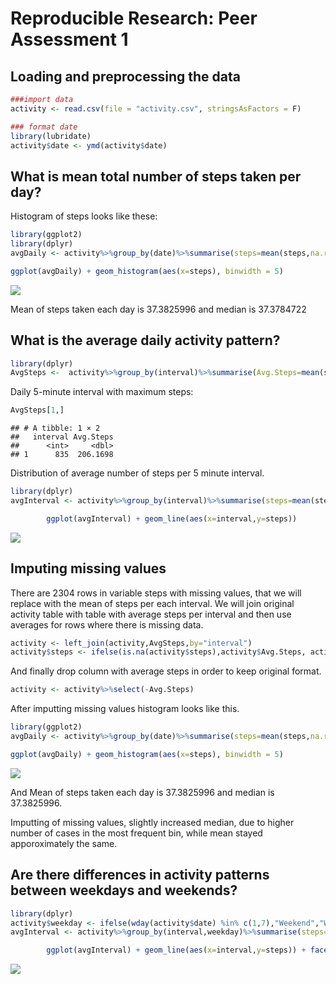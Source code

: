 # Reproducible Research: Peer Assessment 1


## Loading and preprocessing the data


```r
###import data
activity <- read.csv(file = "activity.csv", stringsAsFactors = F)

### format date
library(lubridate)
activity$date <- ymd(activity$date)
```



## What is mean total number of steps taken per day?

Histogram of steps looks like these:


```r
library(ggplot2)
library(dplyr)
avgDaily <- activity%>%group_by(date)%>%summarise(steps=mean(steps,na.rm = T))

ggplot(avgDaily) + geom_histogram(aes(x=steps), binwidth = 5)
```

![](PA1_template_files/figure-html/unnamed-chunk-2-1.png)<!-- -->

Mean of steps taken each day is 37.3825996 and median is 37.3784722

## What is the average daily activity pattern?



```r
library(dplyr)
AvgSteps <-  activity%>%group_by(interval)%>%summarise(Avg.Steps=mean(steps,na.rm = T))%>%arrange(desc(Avg.Steps))
```
Daily 5-minute interval with maximum steps:

```r
AvgSteps[1,]
```

```
## # A tibble: 1 × 2
##   interval Avg.Steps
##      <int>     <dbl>
## 1      835  206.1698
```

Distribution of average number of steps per 5 minute interval.


```r
library(dplyr)
avgInterval <- activity%>%group_by(interval)%>%summarise(steps=mean(steps,na.rm = T))

        ggplot(avgInterval) + geom_line(aes(x=interval,y=steps))
```

![](PA1_template_files/figure-html/unnamed-chunk-5-1.png)<!-- -->


## Imputing missing values

There are 2304 rows in variable steps with missing values, that we will replace with the mean of steps per each interval. We will join original activity table with table with average steps per interval and then use averages for rows where there is missing data.

```r
activity <- left_join(activity,AvgSteps,by="interval")
activity$steps <- ifelse(is.na(activity$steps),activity$Avg.Steps, activity$steps)
```
And finally drop column with average steps in order to keep original format.


```r
activity <- activity%>%select(-Avg.Steps)
```
After imputting missing values histogram looks like this.

```r
library(ggplot2)
avgDaily <- activity%>%group_by(date)%>%summarise(steps=mean(steps,na.rm = T))

ggplot(avgDaily) + geom_histogram(aes(x=steps), binwidth = 5)
```

![](PA1_template_files/figure-html/unnamed-chunk-8-1.png)<!-- -->


And Mean of steps taken each day is 37.3825996 and median is 37.3825996.

Imputting of missing values, slightly increased median, due to higher number of cases in the most frequent bin, while mean stayed apporoximately the same.


## Are there differences in activity patterns between weekdays and weekends?



```r
library(dplyr)
activity$weekday <- ifelse(wday(activity$date) %in% c(1,7),"Weekend","Weekday")
avgInterval <- activity%>%group_by(interval,weekday)%>%summarise(steps=mean(steps,na.rm = T))

        ggplot(avgInterval) + geom_line(aes(x=interval,y=steps)) + facet_wrap(~weekday)
```

![](PA1_template_files/figure-html/unnamed-chunk-9-1.png)<!-- -->
